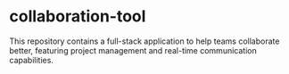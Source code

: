 # collaboration-tool
This repository contains a full-stack application to help teams collaborate better, featuring project management and real-time communication capabilities.
